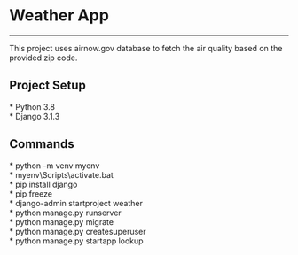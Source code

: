 <h1>Weather App</h1>

---
<p>This project uses airnow.gov database to fetch the air quality based on the provided zip code.</p>

<h2>Project Setup</h2>
* Python 3.8
<br/>
* Django 3.1.3

<h2>Commands</h2>
* python -m venv myenv
<br/>
    * myenv\Scripts\activate.bat
    <br/>
    * pip install django
    <br/>
    * pip freeze
    <br/>
    * django-admin startproject weather
    <br/>
    * python manage.py runserver
    <br/>
    * python manage.py migrate
    <br/>
    * python manage.py createsuperuser
    <br/>
    * python manage.py startapp lookup
    <br/>

